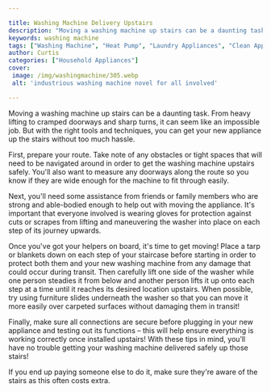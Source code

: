 ```yaml
---

title: Washing Machine Delivery Upstairs
description: "Moving a washing machine up stairs can be a daunting task. From heavy lifting to cramped doorways and sharp turns, it can seem lik...get the full scoop"
keywords: washing machine
tags: ["Washing Machine", "Heat Pump", "Laundry Appliances", "Clean Appliance"]
author: Curtis
categories: ["Household Appliances"]
cover: 
 image: /img/washingmachine/305.webp
 alt: 'industrious washing machine novel for all involved'

---
```


Moving a washing machine up stairs can be a daunting task. From heavy lifting to cramped doorways and sharp turns, it can seem like an impossible job. But with the right tools and techniques, you can get your new appliance up the stairs without too much hassle.

First, prepare your route. Take note of any obstacles or tight spaces that will need to be navigated around in order to get the washing machine upstairs safely. You'll also want to measure any doorways along the route so you know if they are wide enough for the machine to fit through easily.

Next, you'll need some assistance from friends or family members who are strong and able-bodied enough to help out with moving the appliance. It's important that everyone involved is wearing gloves for protection against cuts or scrapes from lifting and maneuvering the washer into place on each step of its journey upwards. 

Once you've got your helpers on board, it's time to get moving! Place a tarp or blankets down on each step of your staircase before starting in order to protect both them and your new washing machine from any damage that could occur during transit. Then carefully lift one side of the washer while one person steadies it from below and another person lifts it up onto each step at a time until it reaches its desired location upstairs. When possible, try using furniture slides underneath the washer so that you can move it more easily over carpeted surfaces without damaging them in transit! 

Finally, make sure all connections are secure before plugging in your new appliance and testing out its functions – this will help ensure everything is working correctly once installed upstairs! With these tips in mind, you’ll have no trouble getting your washing machine delivered safely up those stairs!

If you end up paying someone else to do it, make sure they're aware of the stairs as this often costs extra.
